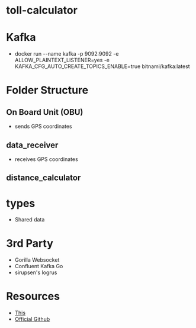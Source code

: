 # toll-calculator

# Kafka
- docker run --name kafka -p 9092:9092 -e ALLOW_PLAINTEXT_LISTENER=yes -e KAFKA_CFG_AUTO_CREATE_TOPICS_ENABLE=true bitnami/kafka:latest

# Folder Structure
## On Board Unit (OBU)
- sends GPS coordinates

## data_receiver
- receives GPS coordinates

## distance_calculator

# types
- Shared data

# 3rd Party
- Gorilla Websocket
- Confluent Kafka Go
- sirupsen's logrus





# Resources
- [This](https://github.com/jinheehanaaa/toll-calculator)
- [Official Github](https://github.com/fulltimegodev/toll-calculator)